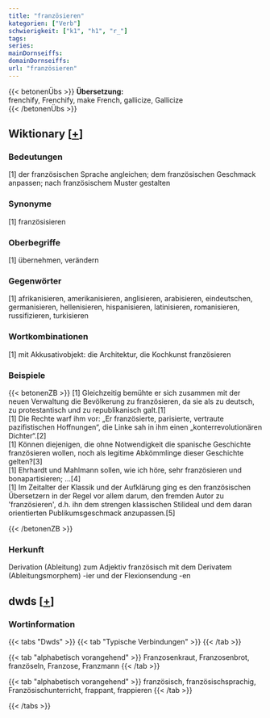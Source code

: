 ```yaml
---
title: "französieren"
kategorien: ["Verb"]
schwierigkeit: ["k1", "h1", "r_"]
tags:
series:
mainDornseiffs:
domainDornseiffs:
url: "französieren"
---
```


{{< betonenÜbs >}}
**Übersetzung:**  
frenchify, Frenchify, make French, gallicize, Gallicize  
{{< /betonenÜbs >}}

## Wiktionary [[+](https://de.wiktionary.org/wiki/französieren)]

### Bedeutungen
[1] der französischen Sprache angleichen; dem französischen Geschmack anpassen; nach französischem Muster gestalten  

### Synonyme
[1] französisieren  

### Oberbegriffe
[1] übernehmen, verändern  

### Gegenwörter
[1] afrikanisieren, amerikanisieren, anglisieren, arabisieren, eindeutschen, germanisieren, hellenisieren, hispanisieren, latinisieren, romanisieren, russifizieren, turkisieren  

### Wortkombinationen
[1] mit Akkusativobjekt: die Architektur, die Kochkunst französieren  

### Beispiele
{{< betonenZB >}}
[1] Gleichzeitig bemühte er sich zusammen mit der neuen Verwaltung die Bevölkerung zu französieren, da sie als zu deutsch, zu protestantisch und zu republikanisch galt.[1]  
[1] Die Rechte warf ihm vor: „Er französierte, parisierte, vertraute pazifistischen Hoffnungen“, die Linke sah in ihm einen „konterrevolutionären Dichter“.[2]  
[1] Können diejenigen, die ohne Notwendigkeit die spanische Geschichte französieren wollen, noch als legitime Abkömmlinge dieser Geschichte gelten?[3]  
[1] Ehrhardt und Mahlmann sollen, wie ich höre, sehr französieren und bonapartisieren; …[4]  
[1] Im Zeitalter der Klassik und der Aufklärung ging es den französischen Übersetzern in der Regel vor allem darum, den fremden Autor zu 'französieren', d.h. ihn dem strengen klassischen Stilideal und dem daran orientierten Publikumsgeschmack anzupassen.[5]  

{{< /betonenZB >}}
### Herkunft
Derivation (Ableitung) zum Adjektiv französisch mit dem Derivatem (Ableitungsmorphem) -ier und der Flexionsendung -en  



## dwds [[+](https://www.dwds.de/wb/französieren)]

### Wortinformation
{{< tabs "Dwds" >}}
{{< tab "Typische Verbindungen" >}}
{{< /tab >}}

{{< tab "alphabetisch vorangehend" >}}
Franzosenkraut, Franzosenbrot, französeln, Franzose, Franzmann
{{< /tab >}}

{{< tab "alphabetisch vorangehend" >}}
französisch, französischsprachig, Französischunterricht, frappant, frappieren
{{< /tab >}}

{{< /tabs >}}

